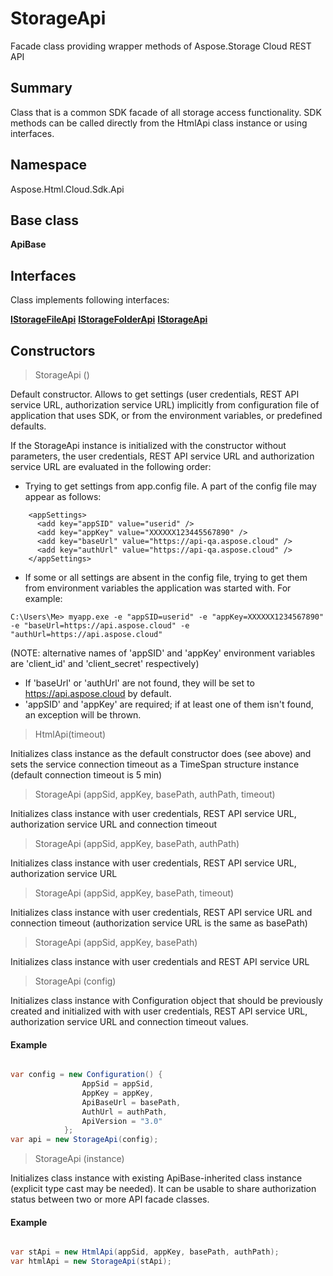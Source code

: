 # StorageApi

Facade class providing wrapper methods of Aspose.Storage Cloud REST API

## Summary

Class that is a common SDK facade of all storage access functionality. 
SDK methods can be called directly from the HtmlApi class instance or using interfaces.

## Namespace 

Aspose.Html.Cloud.Sdk.Api

## Base class

**ApiBase**


## Interfaces

Class implements following interfaces:

[**IStorageFileApi**](IStorageFileApi.md)
[**IStorageFolderApi**](IStorageFolderApi.md)
[**IStorageApi**](IStorageApi.md)

## Constructors

> StorageApi ()

Default constructor. Allows to get settings (user credentials, REST API service URL, authorization service URL) implicitly from configuration file of application that uses SDK, or from the environment variables, or predefined defaults.

If the StorageApi instance is initialized with the constructor without parameters, the user credentials, REST API service URL and authorization service URL are evaluated in the following order:
* Trying to get settings from app.config file. A part of the config file may appear as follows:
```
    <appSettings>
      <add key="appSID" value="userid" />
      <add key="appKey" value="XXXXXX123445567890" />
      <add key="baseUrl" value="https://api-qa.aspose.cloud" />
      <add key="authUrl" value="https://api-qa.aspose.cloud" />
    </appSettings>
```
* If some or all settings are absent in the config file, trying to get them from environment variables the application was started with. For example:
```
C:\Users\Me> myapp.exe -e "appSID=userid" -e "appKey=XXXXXX1234567890" -e "baseUrl=https://api.aspose.cloud" -e "authUrl=https://api.aspose.cloud" 
```
(NOTE: alternative names of 'appSID' and 'appKey' environment variables are 'client_id' and 'client_secret' respectively)
* If 'baseUrl' or 'authUrl' are not found, they will be set to https://api.aspose.cloud by default.
* 'appSID' and 'appKey' are required; if at least one of them isn't found, an exception will be thrown.

> HtmlApi(timeout)

Initializes class instance as the default constructor does (see above) and sets the service connection timeout as a TimeSpan structure instance (default connection timeout is 5 min)

> StorageApi (appSid, appKey, basePath, authPath, timeout)

Initializes class instance with user credentials, REST API service URL, authorization service URL and connection timeout

> StorageApi (appSid, appKey, basePath, authPath)

Initializes class instance with user credentials, REST API service URL, authorization service URL

> StorageApi (appSid, appKey, basePath, timeout)

Initializes class instance with user credentials, REST API service URL and connection timeout (authorization service URL is the same as basePath)

> StorageApi (appSid, appKey, basePath)

Initializes class instance with user credentials and REST API service URL

> StorageApi (config)

Initializes class instance with Configuration object that should be previously created and initialized with with user credentials, REST API service URL, authorization service URL and connection timeout values.

#### Example

```csharp

var config = new Configuration() {
                AppSid = appSid,
				AppKey = appKey,
				ApiBaseUrl = basePath,
				AuthUrl = authPath,
				ApiVersion = "3.0"
            };
var api = new StorageApi(config);

```

> StorageApi (instance)

Initializes class instance with existing ApiBase-inherited class instance (explicit type cast may be needed). It can be usable to share authorization status between two or more API facade classes.

#### Example

```csharp

var stApi = new HtmlApi(appSid, appKey, basePath, authPath);
var htmlApi = new StorageApi(stApi);

```
